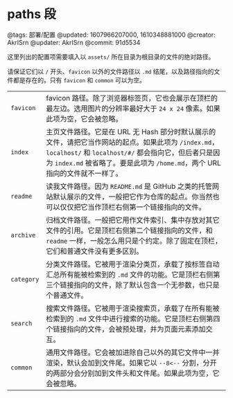 # paths 段

@tags: 部署/配置
@updated: 1607966207000, 1610348881000
@creator: AkrISrn
@updater: AkrISrn
@commit: 91d5534

这里列出的配置项需要填入以 `assets/` 所在目录为根目录的文件的绝对路径。

请保证它们以 `/` 开头、`favicon` 以外的文件路径以 `.md` 结尾，以及路径指向的文件都是存在的。只有 `favicon` 和 `common` 可以为空。

| | |
| - | - |
| `favicon` | favicon 路径。除了浏览器标签页，它也会展示在顶栏的最左边。选用图片的分辨率最好大于 `24 x 24` 像素。如果此项为空，它会被忽略。 |
| `index` | 主页文件路径。它是在 URL 无 Hash 部分时默认展示的文件，请把它当作网站的起点。如果此项为 `/index.md`，`localhost/` 和 `localhost/#/` 都会指向它，但后者只是因为 `index.md` 被省略了。要是此项为 `/home.md`，两个 URL 指向的文件就不一样了。 |
| `readme` | 读我文件路径。因为 `README.md` 是 GitHub 之类的托管网站默认展示的文件，一般把它作为仓库的起点。你当然也可以仅仅把它当作顶栏右侧第一个链接指向的文件。 |
| `archive` | 归档文件路径。一般把它用作文件索引、集中存放对其它文件的引用。它是顶栏右侧第二个链接指向的文件，和 `readme` 一样，一般怎么用只是个约定。除了固定在顶栏，它们和普通文件没有更多区别。 |
| `category` | 分类文件路径。它被用于渲染分类页，承载了按标签自动汇总所有能被检索到的 `.md` 文件的功能。它是顶栏右侧第三个链接指向的文件，除了默认包含一个无参数[](/zh/docs/list.md "#")，也只是个普通文件。 |
| `search` | 搜索文件路径。它被用于渲染搜索页，承载了在所有能被检索到的 `.md` 文件中进行搜索的功能。它是顶栏右侧第四个链接指向的文件，会被预处理，并为页面元素添加交互。 |
| `common` | 通用文件路径。它会被加进除自己以外的其它文件中一并渲染，默认会加到文件尾。如果它以 `--8<--` 分割，分开的两部分会分别加到文件头和文件尾。如果此项为空，它会被忽略。 |
